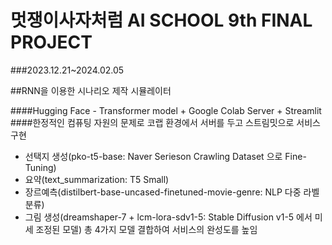 # 멋쟁이사자처럼 AI SCHOOL 9th FINAL PROJECT
###2023.12.21~2024.02.05

##RNN을 이용한 시나리오 제작 시뮬레이터

####Hugging Face - Transformer model +  Google Colab Server + Streamlit
####한정적인 컴퓨팅 자원의 문제로 코랩 환경에서 서버를 두고 스트림밋으로 서비스 구현

- 선택지 생성(pko-t5-base: Naver Serieson Crawling Dataset 으로 Fine-Tuning)
- 요약(text_summarization: T5 Small)
- 장르예측(distilbert-base-uncased-finetuned-movie-genre: NLP 다중 라벨 분류)
- 그림 생성(dreamshaper-7 + lcm-lora-sdv1-5: Stable Diffusion v1-5 에서 미세 조정된 모델)
총 4가지 모델 결합하여 서비스의 완성도를 높임
